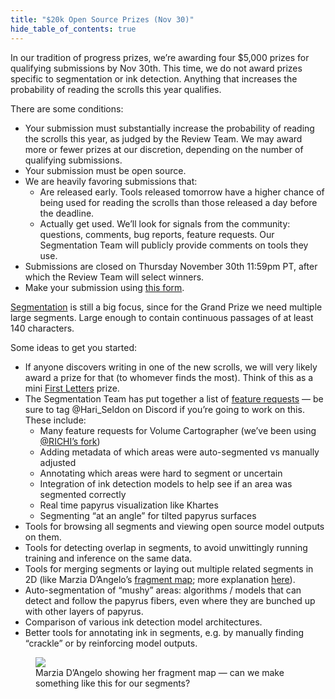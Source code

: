 ```yaml
---
title: "$20k Open Source Prizes (Nov 30)"
hide_table_of_contents: true
---
```


<head>
  <html data-theme="dark" />

  <meta
    name="description"
    content="A $1,000,000+ machine learning and computer vision competition"
  />

  <meta property="og:type" content="website" />
  <meta property="og:url" content="https://scrollprize.org" />
  <meta property="og:title" content="Vesuvius Challenge" />
  <meta
    property="og:description"
    content="A $1,000,000+ machine learning and computer vision competition"
  />
  <meta
    property="og:image"
    content="https://scrollprize.org/img/social/opengraph.jpg"
  />

  <meta property="twitter:card" content="summary_large_image" />
  <meta property="twitter:url" content="https://scrollprize.org" />
  <meta property="twitter:title" content="Vesuvius Challenge" />
  <meta
    property="twitter:description"
    content="A $1,000,000+ machine learning and computer vision competition"
  />
  <meta
    property="twitter:image"
    content="https://scrollprize.org/img/social/opengraph.jpg"
  />
</head>

In our tradition of progress prizes, we’re awarding four $5,000 prizes for qualifying submissions by Nov 30th. This time, we do not award prizes specific to segmentation or ink detection. Anything that increases the probability of reading the scrolls this year qualifies.

<div>There are some conditions:</div>

* Your submission must substantially increase the probability of reading the scrolls this year, as judged by the Review Team. We may award more or fewer prizes at our discretion, depending on the number of qualifying submissions.
* Your submission must be open source.
* We are heavily favoring submissions that:
  * Are released <span className="underline">early</span>. Tools released tomorrow have a higher chance of being used for reading the scrolls than those released a day before the deadline.
  * Actually <span className="underline">get used</span>. We’ll look for signals from the community: questions, comments, bug reports, feature requests. Our Segmentation Team will publicly provide comments on tools they use.
* Submissions are closed on Thursday November 30th 11:59pm PT, after which the Review Team will select winners.
* Make your submission using [this form](https://forms.gle/LFBzKqJ6K6DFRkvN9).

[Segmentation](data_segments) is still a big focus, since for the Grand Prize we need multiple large segments. Large enough to contain continuous passages of at least 140 characters.

<div>Some ideas to get you started:</div>

* If anyone discovers writing in one of the new scrolls, we will very likely award a prize for that (to whomever finds the most). Think of this as a mini [First Letters](firstletters) prize.
* The Segmentation Team has put together a list of [feature requests](https://docs.google.com/document/d/1YFILhWVHyijU_Yky3lKPvGAjmYm2QnRTYzMM7VqcogA/edit) — be sure to tag @Hari_Seldon on Discord if you’re going to work on this. These include:
  * Many feature requests for Volume Cartographer (we’ve been using [@RICHI’s fork](https://github.com/schillij95/volume-cartographer-papyrus))
  * Adding metadata of which areas were auto-segmented vs manually adjusted
  * Annotating which areas were hard to segment or uncertain
  * Integration of ink detection models to help see if an area was segmented correctly
  * Real time papyrus visualization like Khartes
  * Segmenting “at an angle” for tilted papyrus surfaces
* Tools for browsing all segments and viewing open source model outputs on them.
* Tools for detecting overlap in segments, to avoid unwittingly running training and inference on the same data.
* Tools for merging segments or laying out multiple related segments in 2D (like Marzia D’Angelo’s [fragment map](faq#what-are-some-good-books-that-i-should-read-to-learn-more); more explanation [here](https://discord.com/channels/1079907749569237093/1085972686158712892/1115918553602855002)).
* Auto-segmentation of “mushy” areas: algorithms / models that can detect and follow the papyrus fibers, even where they are bunched up with other layers of papyrus.
* Comparison of various ink detection model architectures.
* Better tools for annotating ink in segments, e.g. by manually finding “crackle” or by reinforcing model outputs.

<figure className="max-w-[600px]">
  <img src="/img/faq/marzia.webp" className="w-[100%]"/>
  <figcaption className="mt-0">Marzia D’Angelo showing her fragment map — can we make something like this for our segments?</figcaption>
</figure>

